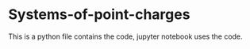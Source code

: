 # Systems-of-point-charges
This is a python file contains the code, jupyter notebook uses the code.
